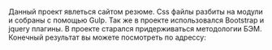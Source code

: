 Данный проект явлеться сайтом резюме. Css файлы разбиты на модули и собраны с помощью Gulp. Так же в проекте использовался Bootstrap и jquery плагины.
В проекте старался придерживаться методологии БЭМ. Конечный результат вы можете посмотреть по адрессу: 
